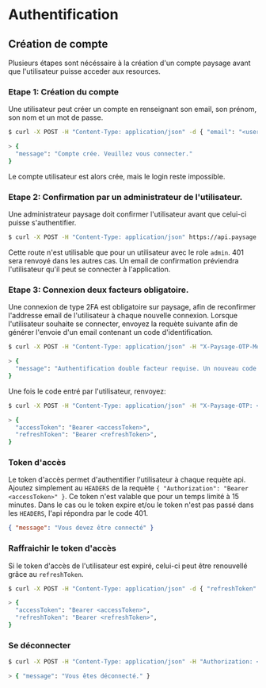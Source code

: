# Authentification


## Création de compte

Plusieurs étapes sont nécéssaire à la création d'un compte paysage avant que l'utilisateur puisse acceder aux resources.

### Etape 1: Création du compte
Une utilisateur peut créer un compte en renseignant son email, son prénom, son nom et un mot de passe.
```sh
$ curl -X POST -H "Content-Type: application/json" -d { "email": "<user-email>", "firstName": "<user-firstname>", "lastName": "<user-lastname>", "password": "<user-password>"} https://api.paysage.dataesr.ovh/auth/signup

> {
  "message": "Compte crée. Veuillez vous connecter."
}
```
Le compte utilisateur est alors crée, mais le login reste impossible.

### Etape 2: Confirmation par un administrateur de l'utilisateur.

Une administrateur paysage doit confirmer l'utilisateur avant que celui-ci puisse s'authentifier.
```sh
$ curl -X POST -H "Content-Type: application/json" https://api.paysage.dataesr.ovh/admin/users/:id/confirm
```
Cette route n'est utilisable que pour un utilisateur avec le role `admin`. 401 sera renvoyé dans les autres cas.
Un email de confirmation préviendra l'utilisateur qu'il peut se connecter à l'application.

### Etape 3: Connexion deux facteurs obligatoire.

Une connexion de type 2FA est obligatoire sur paysage, afin de reconfirmer l'addresse email de l'utilisateur à chaque nouvelle connexion.
Lorsque l'utilisateur souhaite se connecter, envoyez la requète suivante afin de générer l'envoie d'un email contenant un code d'identification.

```sh
$ curl -X POST -H "Content-Type: application/json" -H "X-Paysage-OTP-Method: email" -d { "email": "<user-email>", "password": "<user-password>" } https://api.paysage.dataesr.ovh/auth/signin

> {
  "message": "Authentification double facteur requise. Un nouveau code à été envoyé à l'adresse <user-email>. Code utilisable jusqu'au <date>"
}
```
Une fois le code entré par l'utilisateur, renvoyez:
```sh
$ curl -X POST -H "Content-Type: application/json" -H "X-Paysage-OTP: <user-otp>" -d { "email": "<user-email>", "password": "<user-password>" } https://api.paysage.dataesr.ovh/auth/signin

> {
  "accessToken": "Bearer <accessToken>",
  "refreshToken": "Bearer <refreshToken>",
}
```

### Token d'accès

Le token d'accès permet d'authentifier l'utilisateur à chaque requète api.
Ajoutez simplement au `HEADERS` de la requète `{ "Authorization": "Bearer <accessToken>" }`. 
Ce token n'est valable que pour un temps limité à 15 minutes.
Dans le cas ou le token expire et/ou le token n'est pas passé dans les `HEADERS`, l'api répondra par le code 401.
```json
{ "message": "Vous devez être connecté" }
```
### Raffraichir le token d'accès

Si le token d'accès de l'utilisateur est expiré, celui-ci peut être renouvellé grâce au `refreshToken`.
```sh
$ curl -X POST -H "Content-Type: application/json" -d { "refreshToken": "<refreshToken>" } https://api.paysage.dataesr.ovh/auth/token

> {
  "accessToken": "Bearer <accessToken>",
  "refreshToken": "Bearer <refreshToken>",
}
```

### Se déconnecter
```sh
$ curl -X POST -H "Content-Type: application/json" -H "Authorization: <accessToken>" https://api.paysage.dataesr.ovh/signout

> { "message": "Vous êtes déconnecté." }
```


